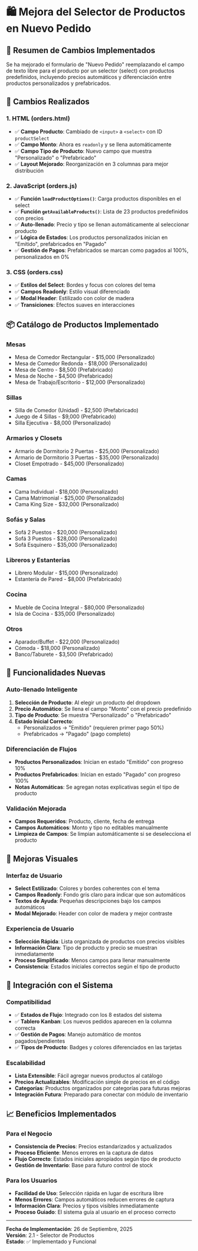 # 🛍️ Mejora del Selector de Productos en Nuevo Pedido

## 🎯 Resumen de Cambios Implementados

Se ha mejorado el formulario de "Nuevo Pedido" reemplazando el campo de texto libre para el producto por un selector (select) con productos predefinidos, incluyendo precios automáticos y diferenciación entre productos personalizados y prefabricados.

## 🔄 Cambios Realizados

### **1. HTML (orders.html)**
- ✅ **Campo Producto**: Cambiado de `<input>` a `<select>` con ID `productSelect`
- ✅ **Campo Monto**: Ahora es `readonly` y se llena automáticamente
- ✅ **Campo Tipo de Producto**: Nuevo campo que muestra "Personalizado" o "Prefabricado"
- ✅ **Layout Mejorado**: Reorganización en 3 columnas para mejor distribución

### **2. JavaScript (orders.js)**
- ✅ **Función `loadProductOptions()`**: Carga productos disponibles en el select
- ✅ **Función `getAvailableProducts()`**: Lista de 23 productos predefinidos con precios
- ✅ **Auto-llenado**: Precio y tipo se llenan automáticamente al seleccionar producto
- ✅ **Lógica de Estados**: Los productos personalizados inician en "Emitido", prefabricados en "Pagado"
- ✅ **Gestión de Pagos**: Prefabricados se marcan como pagados al 100%, personalizados en 0%

### **3. CSS (orders.css)**
- ✅ **Estilos del Select**: Bordes y focus con colores del tema
- ✅ **Campos Readonly**: Estilo visual diferenciado
- ✅ **Modal Header**: Estilizado con color de madera
- ✅ **Transiciones**: Efectos suaves en interacciones

## 📦 Catálogo de Productos Implementado

### **Mesas**
- Mesa de Comedor Rectangular - $15,000 (Personalizado)
- Mesa de Comedor Redonda - $18,000 (Personalizado)
- Mesa de Centro - $8,500 (Prefabricado)
- Mesa de Noche - $4,500 (Prefabricado)
- Mesa de Trabajo/Escritorio - $12,000 (Personalizado)

### **Sillas**
- Silla de Comedor (Unidad) - $2,500 (Prefabricado)
- Juego de 4 Sillas - $9,000 (Prefabricado)
- Silla Ejecutiva - $8,000 (Personalizado)

### **Armarios y Closets**
- Armario de Dormitorio 2 Puertas - $25,000 (Personalizado)
- Armario de Dormitorio 3 Puertas - $35,000 (Personalizado)
- Closet Empotrado - $45,000 (Personalizado)

### **Camas**
- Cama Individual - $18,000 (Personalizado)
- Cama Matrimonial - $25,000 (Personalizado)
- Cama King Size - $32,000 (Personalizado)

### **Sofás y Salas**
- Sofá 2 Puestos - $20,000 (Personalizado)
- Sofá 3 Puestos - $28,000 (Personalizado)
- Sofá Esquinero - $35,000 (Personalizado)

### **Libreros y Estanterías**
- Librero Modular - $15,000 (Personalizado)
- Estantería de Pared - $8,000 (Prefabricado)

### **Cocina**
- Mueble de Cocina Integral - $80,000 (Personalizado)
- Isla de Cocina - $35,000 (Personalizado)

### **Otros**
- Aparador/Buffet - $22,000 (Personalizado)
- Cómoda - $18,000 (Personalizado)
- Banco/Taburete - $3,500 (Prefabricado)

## 🚀 Funcionalidades Nuevas

### **Auto-llenado Inteligente**
1. **Selección de Producto**: Al elegir un producto del dropdown
2. **Precio Automático**: Se llena el campo "Monto" con el precio predefinido
3. **Tipo de Producto**: Se muestra "Personalizado" o "Prefabricado"
4. **Estado Inicial Correcto**: 
   - Personalizados → "Emitido" (requieren primer pago 50%)
   - Prefabricados → "Pagado" (pago completo)

### **Diferenciación de Flujos**
- **Productos Personalizados**: Inician en estado "Emitido" con progreso 10%
- **Productos Prefabricados**: Inician en estado "Pagado" con progreso 100%
- **Notas Automáticas**: Se agregan notas explicativas según el tipo de producto

### **Validación Mejorada**
- **Campos Requeridos**: Producto, cliente, fecha de entrega
- **Campos Automáticos**: Monto y tipo no editables manualmente
- **Limpieza de Campos**: Se limpian automáticamente si se deselecciona el producto

## 🎨 Mejoras Visuales

### **Interfaz de Usuario**
- **Select Estilizado**: Colores y bordes coherentes con el tema
- **Campos Readonly**: Fondo gris claro para indicar que son automáticos
- **Textos de Ayuda**: Pequeñas descripciones bajo los campos automáticos
- **Modal Mejorado**: Header con color de madera y mejor contraste

### **Experiencia de Usuario**
- **Selección Rápida**: Lista organizada de productos con precios visibles
- **Información Clara**: Tipo de producto y precio se muestran inmediatamente
- **Proceso Simplificado**: Menos campos para llenar manualmente
- **Consistencia**: Estados iniciales correctos según el tipo de producto

## 🔧 Integración con el Sistema

### **Compatibilidad**
- ✅ **Estados de Flujo**: Integrado con los 8 estados del sistema
- ✅ **Tablero Kanban**: Los nuevos pedidos aparecen en la columna correcta
- ✅ **Gestión de Pagos**: Manejo automático de montos pagados/pendientes
- ✅ **Tipos de Producto**: Badges y colores diferenciados en las tarjetas

### **Escalabilidad**
- **Lista Extensible**: Fácil agregar nuevos productos al catálogo
- **Precios Actualizables**: Modificación simple de precios en el código
- **Categorías**: Productos organizados por categorías para futuras mejoras
- **Integración Futura**: Preparado para conectar con módulo de inventario

## 📈 Beneficios Implementados

### **Para el Negocio**
- **Consistencia de Precios**: Precios estandarizados y actualizados
- **Proceso Eficiente**: Menos errores en la captura de datos
- **Flujo Correcto**: Estados iniciales apropiados según tipo de producto
- **Gestión de Inventario**: Base para futuro control de stock

### **Para los Usuarios**
- **Facilidad de Uso**: Selección rápida en lugar de escritura libre
- **Menos Errores**: Campos automáticos reducen errores de captura
- **Información Clara**: Precios y tipos visibles inmediatamente
- **Proceso Guiado**: El sistema guía al usuario en el proceso correcto

---

**Fecha de Implementación**: 26 de Septiembre, 2025  
**Versión**: 2.1 - Selector de Productos  
**Estado**: ✅ Implementado y Funcional
